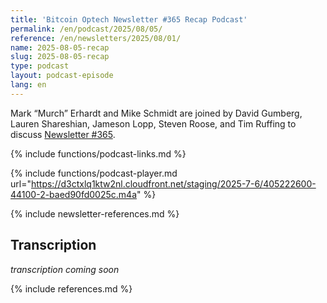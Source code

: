 ```yaml
---
title: 'Bitcoin Optech Newsletter #365 Recap Podcast'
permalink: /en/podcast/2025/08/05/
reference: /en/newsletters/2025/08/01/
name: 2025-08-05-recap
slug: 2025-08-05-recap
type: podcast
layout: podcast-episode
lang: en
---
```

Mark “Murch” Erhardt and Mike Schmidt are joined by David Gumberg, Lauren
Shareshian, Jameson Lopp, Steven Roose, and Tim Ruffing to discuss [Newsletter #365]({{page.reference}}).

{% include functions/podcast-links.md %}

{% include functions/podcast-player.md url="https://d3ctxlq1ktw2nl.cloudfront.net/staging/2025-7-6/405222600-44100-2-baed90fd0025c.m4a" %}

{% include newsletter-references.md %}

## Transcription

_transcription coming soon_

{% include references.md %}

